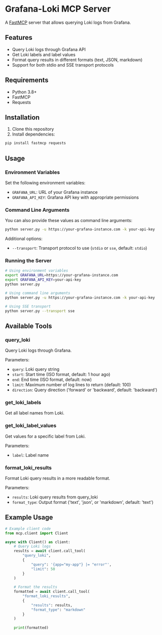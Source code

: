 # Grafana-Loki MCP Server

A [FastMCP](https://github.com/jlowin/fastmcp) server that allows querying Loki logs from Grafana.

## Features

- Query Loki logs through Grafana API
- Get Loki labels and label values
- Format query results in different formats (text, JSON, markdown)
- Support for both stdio and SSE transport protocols

## Requirements

- Python 3.8+
- FastMCP
- Requests

## Installation

1. Clone this repository
2. Install dependencies:

```bash
pip install fastmcp requests
```

## Usage

### Environment Variables

Set the following environment variables:

- `GRAFANA_URL`: URL of your Grafana instance
- `GRAFANA_API_KEY`: Grafana API key with appropriate permissions

### Command Line Arguments

You can also provide these values as command line arguments:

```bash
python server.py -u https://your-grafana-instance.com -k your-api-key
```

Additional options:
- `--transport`: Transport protocol to use (`stdio` or `sse`, default: `stdio`)

### Running the Server

```bash
# Using environment variables
export GRAFANA_URL=https://your-grafana-instance.com
export GRAFANA_API_KEY=your-api-key
python server.py

# Using command line arguments
python server.py -u https://your-grafana-instance.com -k your-api-key

# Using SSE transport
python server.py --transport sse
```

## Available Tools

### query_loki

Query Loki logs through Grafana.

Parameters:
- `query`: Loki query string
- `start`: Start time (ISO format, default: 1 hour ago)
- `end`: End time (ISO format, default: now)
- `limit`: Maximum number of log lines to return (default: 100)
- `direction`: Query direction ('forward' or 'backward', default: 'backward')

### get_loki_labels

Get all label names from Loki.

### get_loki_label_values

Get values for a specific label from Loki.

Parameters:
- `label`: Label name

### format_loki_results

Format Loki query results in a more readable format.

Parameters:
- `results`: Loki query results from query_loki
- `format_type`: Output format ('text', 'json', or 'markdown', default: 'text')

## Example Usage

```python
# Example client code
from mcp.client import Client

async with Client() as client:
    # Query Loki logs
    results = await client.call_tool(
        "query_loki",
        {
            "query": '{app="my-app"} |= "error"',
            "limit": 50
        }
    )
    
    # Format the results
    formatted = await client.call_tool(
        "format_loki_results",
        {
            "results": results,
            "format_type": "markdown"
        }
    )
    
    print(formatted)
```